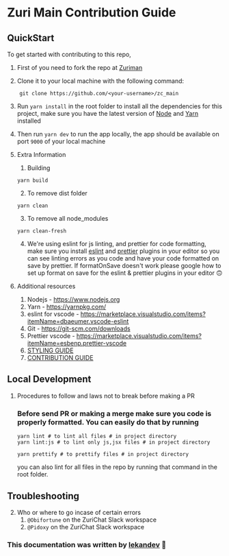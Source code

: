 ---
---

# Zuri Main Contribution Guide

## QuickStart

To get started with contributing to this repo,

1. First of you need to fork the repo at [Zuriman](https://github.com/zurichat/zc_main)

2. Clone it to your local machine with the following command:

```
    git clone https://github.com/<your-username>/zc_main
```

3. Run `yarn install` in the root folder to install all the dependencies for this project, make sure you have the latest version of [Node](https://www.nodejs.org) and [Yarn](https://www.yarn.org) installed

4. Then run `yarn dev` to run the app locally, the app should be available on port `9000` of your local machine

<!-- 5. To run tests:  -->

5. Extra Information

   1. Building

   ```
   yarn build
   ```

   2. To remove dist folder

   ```
   yarn clean
   ```

   3. To remove all node_modules

   ```
   yarn clean-fresh
   ```

   4. We're using eslint for js linting, and prettier for code formatting, make sure you install [eslint](https://marketplace.visualstudio.com/items?itemName=dbaeumer.vscode-eslint) and [prettier](https://marketplace.visualstudio.com/items?itemName=esbenp.prettier-vscode) plugins in your editor so you can see linting errors as you code and have your code formatted on save by prettier. If formatOnSave doesn't work please google how to set up format on save for the eslint & prettier plugins in your editor 🙃

6. Additional resources
   1. Nodejs - https://www.nodejs.org
   2. Yarn - https://yarnpkg.com/
   3. eslint for vscode - https://marketplace.visualstudio.com/items?itemName=dbaeumer.vscode-eslint
   4. Git - https://git-scm.com/downloads
   5. Prettier vscode - https://marketplace.visualstudio.com/items?itemName=esbenp.prettier-vscode
   6. [STYLING GUIDE](https://github.com/zurichat/zc_main/blob/dev/docs/STYLING.md)
   7. [CONTRIBUTION GUIDE](https://github.com/zurichat/zc_main/blob/dev/docs/CONTRIBUTING.md)

## Local Development

<!-- 1. Tests that have been setup  -->

1. Procedures to follow and laws not to break before making a PR

   ### Before send PR or making a merge make sure you code is properly formatted. You can easily do that by running

   ```
   yarn lint # to lint all files # in project directory
   yarn lint:js # to lint only js,jsx files # in project directory

   yarn prettify # to prettify files # in project directory
   ```

   you can also lint for all files in the repo by running that command in the root folder.

<!-- 3. Guides on how to make PRs specific to this repo -->

<!-- 4. Setup for different operating systems if any difference be -->

## Troubleshooting

<!-- 1. Possible errors that may happen and solutions to each problem -->

2. Who or where to go incase of certain errors
   1. `@Obifortune` on the ZuriChat Slack workspace
   2. `@Pidoxy` on the ZuriChat Slack workspace

### This documentation was written by [lekandev](https://lekan.vercel.app) 🙂
